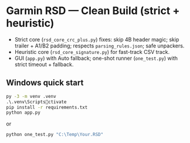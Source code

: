 # Garmin RSD — Clean Build (strict + heuristic)
- Strict core (`rsd_core_crc_plus.py`) fixes: skip 4B header magic; skip trailer + A1/B2 padding; respects `parsing_rules.json`; safe unpackers.
- Heuristic core (`rsd_core_signature.py`) for fast-track CSV track.
- GUI (`app.py`) with Auto fallback; one-shot runner (`one_test.py`) with strict timeout + fallback.

## Windows quick start
```bat
py -3 -m venv .venv
.\.venv\Scriptsctivate
pip install -r requirements.txt
python app.py
```
or
```bat
python one_test.py "C:\Temp\Your.RSD"
```
